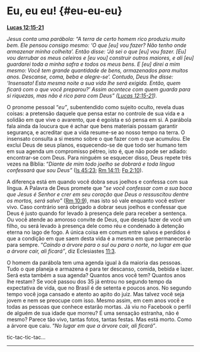 # Eu, eu eu! {#eu-eu-eu}

[**Lucas 12:15-21**](http://bibliaonline.com.br/acf/lc/12/15-21)

_Jesus conta uma parábola: “A terra de certo homem rico produziu muito bem. Ele pensou consigo mesmo: ‘O que [eu] vou fazer? Não tenho onde armazenar minha colheita’. Então disse: ‘Já sei o que [eu] vou fazer. [Eu] vou derrubar os meus celeiros e [eu vou] construir outros maiores, e ali [eu] guardarei toda a minha safra e todos os meus bens. E [eu] direi a mim mesmo: Você tem grande quantidade de bens, armazenados para muitos anos. Descanse, coma, beba e alegre-se’. Contudo, Deus lhe disse: ‘Insensato! Esta mesma noite a sua vida lhe será exigida. Então, quem ficará com o que você preparou?’ Assim acontece com quem guarda para si riquezas, mas não é rico para com Deus” (_[_Lucas 12:15-21_](http://bibliaonline.com.br/acf/lc/12/15-21)_)._

O pronome pessoal “_eu”_, subentendido como sujeito oculto, revela duas coisas: a pretensão daquele que pensa estar no controle de sua vida e a solidão em que vive o avarento, que é egoísta e só pensa em si. A parábola fala ainda da loucura que é achar que bens materiais possam garantir segurança, e acreditar que a vida resume-se ao nosso tempo na terra. O insensato consulta a si mesmo sobre o que fazer com o que acumulou. Ele exclui Deus de seus planos, esquecendo-se de que todo ser humano tem em sua agenda um compromisso pétreo, isto é, que não pode ser adiado: encontrar-se com Deus. Para ninguém se esquecer disso, Deus repete três vezes na Bíblia: “_Diante de mim todo joelho se dobrará e toda língua confessará que sou Deus”_ ([Is 45:23](http://bibliaonline.com.br/acf/is/45/23); [Rm 14:11](http://bibliaonline.com.br/acf/rm/14/11); [Fp 2:10](http://bibliaonline.com.br/acf/fp/2/10)).

A diferença está em quando você dobra seus joelhos e confessa com sua língua. A Palavra de Deus promete que “_se você confessar com a sua boca que Jesus é Senhor e crer em seu coração que Deus o ressuscitou dentre os mortos, será salvo”_ ([Rm 10:9](http://bibliaonline.com.br/acf/rm/10/9)), mas isto só vale enquanto você estiver vivo. Caso contrário será obrigado a dobrar seus joelhos e confessar que Deus é justo quando for levado à presença dele para receber a sentença. Ou você atende ao amoroso convite de Deus, que deseja fazer de você um filho, ou será levado à presença dele como réu e condenado à detenção eterna no lago de fogo. A única coisa em comum entre salvos e perdidos é que a condição em que saem desta vida é a mesma em que permanecerão para sempre. “_Caindo a árvore para o sul ou para o norte, no lugar em que a árvore cair, ali ficará”_, diz Eclesiastes [11:3](http://bibliaonline.com.br/acf/ec/11/3).

O homem da parábola tem uma agenda igual à da maioria das pessoas. Tudo o que planeja e armazena é para ter descanso, comida, bebida e lazer. Será esta também a sua agenda? Quantos anos você tem? Quantos anos lhe restam? Se você passou dos 35 já entrou no segundo tempo da expectativa de vida, que no Brasil é de setenta e poucos anos. No segundo tempo você joga cansado e atento ao apito do juiz. Mas talvez você seja jovem e nem se preocupe com isso. Mesmo assim, em cem anos você e todas as pessoas que conhece estarão mortas. Já viu no Facebook o perfil de alguém de sua idade que morreu? É uma sensação estranha, não é mesmo? Parece tão vivo, tantas fotos, tantas festas. Mas está morto. Como a árvore que caiu. “_No lugar em que a árvore cair, ali ficará”_.

tic-tac-tic-tac...

*****